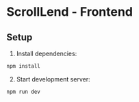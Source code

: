 # ScrollLend - Frontend

## Setup

1. Install dependencies: 
```bash
npm install
```
2. Start development server: 
```bash
npm run dev
```